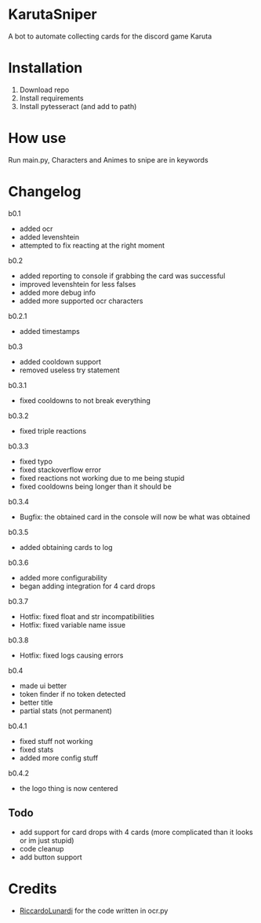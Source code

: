# KarutaSniper
A bot to automate collecting cards for the discord game Karuta

# Installation

1. Download repo
2. Install requirements
3. Install pytesseract (and add to path)

# How use

Run main.py, Characters and Animes to snipe are in keywords

# Changelog

b0.1
- added ocr
- added levenshtein
- attempted to fix reacting at the right moment

b0.2
- added reporting to console if grabbing the card was successful
- improved levenshtein for less falses
- added more debug info
- added more supported ocr characters

b0.2.1
- added timestamps

b0.3
- added cooldown support
- removed useless try statement

b0.3.1
- fixed cooldowns to not break everything

b0.3.2
- fixed triple reactions

b0.3.3
- fixed typo
- fixed stackoverflow error
- fixed reactions not working due to me being stupid
- fixed cooldowns being longer than it should be

b0.3.4
- Bugfix: the obtained card in the console will now be what was obtained

b0.3.5
- added obtaining cards to log

b0.3.6
- added more configurability
- began adding integration for 4 card drops

b0.3.7
- Hotfix: fixed float and str incompatibilities
- Hotfix: fixed variable name issue

b0.3.8
- Hotfix: fixed logs causing errors

b0.4
- made ui better
- token finder if no token detected
- better title
- partial stats (not permanent)

b0.4.1
- fixed stuff not working
- fixed stats
- added more config stuff

b0.4.2
- the logo thing is now centered


## Todo

- add support for card drops with 4 cards (more complicated than it looks or im just stupid)
- code cleanup
- add button support

# Credits

- [RiccardoLunardi](https://github.com/riccardolunardi/KarutaBotHack) for the code written in ocr.py